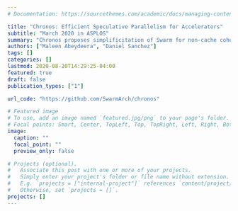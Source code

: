 ```yaml
---
# Documentation: https://sourcethemes.com/academic/docs/managing-content/

title: "Chronos: Efficient Speculative Parallelism for Accelerators"
subtitle: "March 2020 in ASPLOS"
summary: "Chronos proposes simplificitation of Swarm for non-cache coherent architecture, including accelerators. We demonstrate its benefits by building FPGA accelerators for four applications with speedups of 3.7x - 16x over 40-threaded CPU"
authors: ["Maleen Abeydeera", "Daniel Sanchez"]
tags: []
categories: []
lastmod: 2020-08-20T14:29:25-04:00
featured: true
draft: false
publication_types: ["1"]

url_code: "https://github.com/SwarmArch/chronos"

# Featured image
# To use, add an image named `featured.jpg/png` to your page's folder.
# Focal points: Smart, Center, TopLeft, Top, TopRight, Left, Right, BottomLeft, Bottom, BottomRight.
image:
  caption: ""
  focal_point: ""
  preview_only: false

# Projects (optional).
#   Associate this post with one or more of your projects.
#   Simply enter your project's folder or file name without extension.
#   E.g. `projects = ["internal-project"]` references `content/project/deep-learning/index.md`.
#   Otherwise, set `projects = []`.
projects: []
---
```


